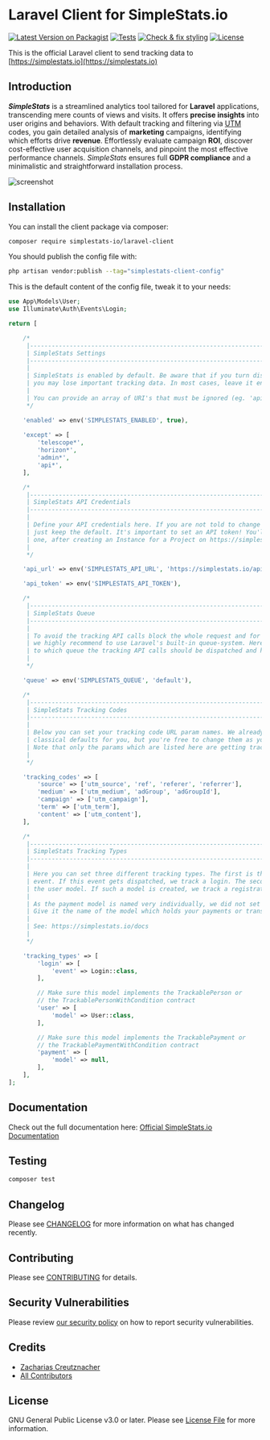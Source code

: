 # Laravel Client for SimpleStats.io

[![Latest Version on Packagist](https://img.shields.io/packagist/v/simplestats-io/laravel-client.svg?style=flat-square)](https://packagist.org/packages/simplestats-io/laravel-client)
[![Tests](https://github.com/simplestats-io/laravel-client/actions/workflows/run-tests.yml/badge.svg?branch=main)](https://github.com/simplestats-io/laravel-client/actions/workflows/run-tests.yml)
[![Check & fix styling](https://github.com/simplestats-io/laravel-client/actions/workflows/fix-php-code-style-issues.yml/badge.svg?branch=main)](https://github.com/simplestats-io/laravel-client/actions/workflows/fix-php-code-style-issues.yml)
[![License](https://img.shields.io/packagist/l/simplestats-io/laravel-client.svg?style=flat-square)](https://packagist.org/packages/simplestats-io/laravel-client)
<!--[![Total Downloads](https://img.shields.io/packagist/dt/simplestats-io/laravel-client.svg?style=flat-square)](https://packagist.org/packages/simplestats-io/laravel-client)-->

This is the official Laravel client to send tracking data to [https://simplestats.io](https://simplestats.io)

## Introduction

_**SimpleStats**_ is a streamlined analytics tool tailored for **Laravel** applications, transcending mere counts of views and visits. It offers **precise insights** into user origins and behaviors. With default tracking and filtering via [UTM](https://en.wikipedia.org/wiki/UTM_parameters) codes, you gain detailed analysis of **marketing** campaigns, identifying which efforts drive **revenue**. Effortlessly evaluate campaign **ROI**, discover cost-effective user acquisition channels, and pinpoint the most effective performance channels. _SimpleStats_ ensures full **GDPR compliance** and a minimalistic and straightforward installation process.

![screenshot](https://simplestats.io/images/screenshot.png)

## Installation

You can install the client package via composer:

```bash
composer require simplestats-io/laravel-client
```

You should publish the config file with:

```bash
php artisan vendor:publish --tag="simplestats-client-config"
```

This is the default content of the config file, tweak it to your needs:

```php
use App\Models\User;
use Illuminate\Auth\Events\Login;

return [

    /*
     |--------------------------------------------------------------------------
     | SimpleStats Settings
     |--------------------------------------------------------------------------
     |
     | SimpleStats is enabled by default. Be aware that if you turn disable it,
     | you may lose important tracking data. In most cases, leave it enabled!
     |
     | You can provide an array of URI's that must be ignored (eg. 'api/*')
     */

    'enabled' => env('SIMPLESTATS_ENABLED', true),
    
    'except' => [
        'telescope*',
        'horizon*',
        'admin*',
        'api*',
    ],

    /*
     |--------------------------------------------------------------------------
     | SimpleStats API Credentials
     |--------------------------------------------------------------------------
     |
     | Define your API credentials here. If you are not told to change the API URL,
     | just keep the default. It's important to set an API token! You'll receive
     | one, after creating an Instance for a Project on https://simplestats.io
     |
     */

    'api_url' => env('SIMPLESTATS_API_URL', 'https://simplestats.io/api/v1/'),

    'api_token' => env('SIMPLESTATS_API_TOKEN'),

    /*
     |--------------------------------------------------------------------------
     | SimpleStats Queue
     |--------------------------------------------------------------------------
     |
     | To avoid the tracking API calls block the whole request and for fault tolerance,
     | we highly recommend to use Laravel's built-in queue-system. Here you can define
     | to which queue the tracking API calls should be dispatched and handled by.
     |
     */

    'queue' => env('SIMPLESTATS_QUEUE', 'default'),

    /*
     |--------------------------------------------------------------------------
     | SimpleStats Tracking Codes
     |--------------------------------------------------------------------------
     |
     | Below you can set your tracking code URL param names. We already set some
     | classical defaults for you, but you're free to change them as you like.
     | Note that only the params which are listed here are getting tracked!
     |
     */

    'tracking_codes' => [
        'source' => ['utm_source', 'ref', 'referer', 'referrer'],
        'medium' => ['utm_medium', 'adGroup', 'adGroupId'],
        'campaign' => ['utm_campaign'],
        'term' => ['utm_term'],
        'content' => ['utm_content'],
    ],

    /*
     |--------------------------------------------------------------------------
     | SimpleStats Tracking Types
     |--------------------------------------------------------------------------
     |
     | Here you can set three different tracking types. The first is the login
     | event. If this event gets dispatched, we track a login. The second is
     | the user model. If such a model is created, we track a registration.
     |
     | As the payment model is named very individually, we did not set any default here.
     | Give it the name of the model which holds your payments or transactions data.
     |
     | See: https://simplestats.io/docs
     |
     */

    'tracking_types' => [
        'login' => [
            'event' => Login::class,
        ],

        // Make sure this model implements the TrackablePerson or
        // the TrackablePersonWithCondition contract
        'user' => [
            'model' => User::class,
        ],

        // Make sure this model implements the TrackablePayment or
        // the TrackablePaymentWithCondition contract
        'payment' => [
            'model' => null,
        ],
    ],
];
```

## Documentation

Check out the full documentation here: [Official SimpleStats.io Documentation](https://simplestats.io/docs)

## Testing

```bash
composer test
```

## Changelog

Please see [CHANGELOG](CHANGELOG.md) for more information on what has changed recently.

## Contributing

Please see [CONTRIBUTING](CONTRIBUTING.md) for details.

## Security Vulnerabilities

Please review [our security policy](../../security/policy) on how to report security vulnerabilities.

## Credits

- [Zacharias Creutznacher](https://github.com/sairahcaz)
- [All Contributors](../../contributors)

## License

GNU General Public License v3.0 or later. Please see [License File](LICENSE) for more information.
